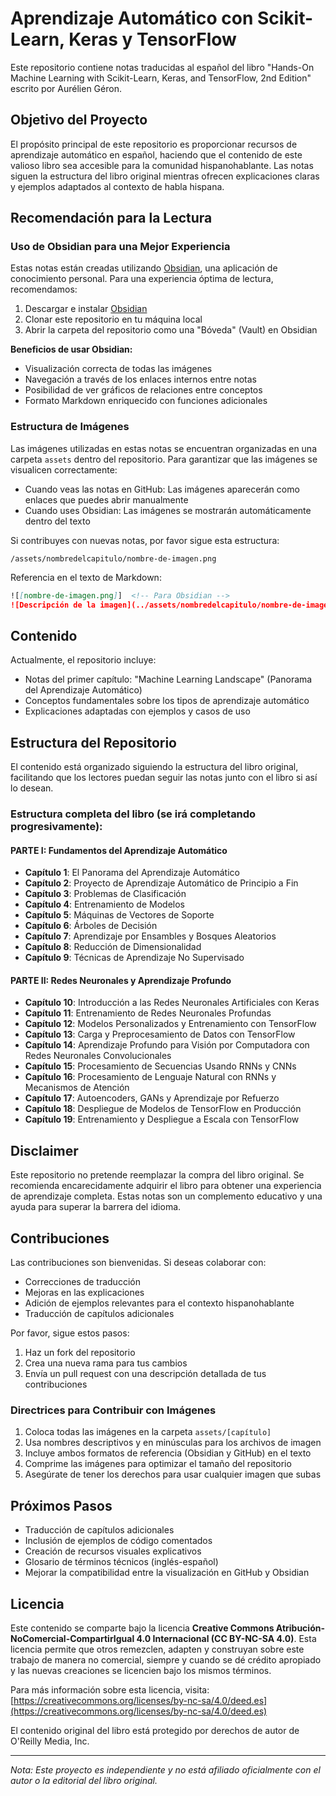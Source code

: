 # Aprendizaje Automático con Scikit-Learn, Keras y TensorFlow

Este repositorio contiene notas traducidas al español del libro "Hands-On Machine Learning with Scikit-Learn, Keras, and TensorFlow, 2nd Edition" escrito por Aurélien Géron.

## Objetivo del Proyecto

El propósito principal de este repositorio es proporcionar recursos de aprendizaje automático en español, haciendo que el contenido de este valioso libro sea accesible para la comunidad hispanohablante. Las notas siguen la estructura del libro original mientras ofrecen explicaciones claras y ejemplos adaptados al contexto de habla hispana.

## Recomendación para la Lectura

### Uso de Obsidian para una Mejor Experiencia

Estas notas están creadas utilizando [Obsidian](https://obsidian.md/), una aplicación de conocimiento personal. Para una experiencia óptima de lectura, recomendamos:

1. Descargar e instalar [Obsidian](https://obsidian.md/download)
2. Clonar este repositorio en tu máquina local
3. Abrir la carpeta del repositorio como una "Bóveda" (Vault) en Obsidian

**Beneficios de usar Obsidian:**
- Visualización correcta de todas las imágenes
- Navegación a través de los enlaces internos entre notas
- Posibilidad de ver gráficos de relaciones entre conceptos
- Formato Markdown enriquecido con funciones adicionales

### Estructura de Imágenes

Las imágenes utilizadas en estas notas se encuentran organizadas en una carpeta `assets` dentro del repositorio. Para garantizar que las imágenes se visualicen correctamente:

- Cuando veas las notas en GitHub: Las imágenes aparecerán como enlaces que puedes abrir manualmente
- Cuando uses Obsidian: Las imágenes se mostrarán automáticamente dentro del texto

Si contribuyes con nuevas notas, por favor sigue esta estructura:
```
/assets/nombredelcapitulo/nombre-de-imagen.png
```

Referencia en el texto de Markdown:
```markdown
![[nombre-de-imagen.png]]  <!-- Para Obsidian -->
![Descripción de la imagen](../assets/nombredelcapitulo/nombre-de-imagen.png)  <!-- Para GitHub -->
```

## Contenido

Actualmente, el repositorio incluye:
- Notas del primer capítulo: "Machine Learning Landscape" (Panorama del Aprendizaje Automático)
- Conceptos fundamentales sobre los tipos de aprendizaje automático
- Explicaciones adaptadas con ejemplos y casos de uso

## Estructura del Repositorio

El contenido está organizado siguiendo la estructura del libro original, facilitando que los lectores puedan seguir las notas junto con el libro si así lo desean.

### Estructura completa del libro (se irá completando progresivamente):

#### PARTE I: Fundamentos del Aprendizaje Automático
- **Capítulo 1**: El Panorama del Aprendizaje Automático
- **Capítulo 2**: Proyecto de Aprendizaje Automático de Principio a Fin
- **Capítulo 3**: Problemas de Clasificación
- **Capítulo 4**: Entrenamiento de Modelos
- **Capítulo 5**: Máquinas de Vectores de Soporte
- **Capítulo 6**: Árboles de Decisión
- **Capítulo 7**: Aprendizaje por Ensambles y Bosques Aleatorios
- **Capítulo 8**: Reducción de Dimensionalidad
- **Capítulo 9**: Técnicas de Aprendizaje No Supervisado

#### PARTE II: Redes Neuronales y Aprendizaje Profundo
- **Capítulo 10**: Introducción a las Redes Neuronales Artificiales con Keras
- **Capítulo 11**: Entrenamiento de Redes Neuronales Profundas
- **Capítulo 12**: Modelos Personalizados y Entrenamiento con TensorFlow
- **Capítulo 13**: Carga y Preprocesamiento de Datos con TensorFlow
- **Capítulo 14**: Aprendizaje Profundo para Visión por Computadora con Redes Neuronales Convolucionales
- **Capítulo 15**: Procesamiento de Secuencias Usando RNNs y CNNs
- **Capítulo 16**: Procesamiento de Lenguaje Natural con RNNs y Mecanismos de Atención
- **Capítulo 17**: Autoencoders, GANs y Aprendizaje por Refuerzo
- **Capítulo 18**: Despliegue de Modelos de TensorFlow en Producción
- **Capítulo 19**: Entrenamiento y Despliegue a Escala con TensorFlow

## Disclaimer

Este repositorio no pretende reemplazar la compra del libro original. Se recomienda encarecidamente adquirir el libro para obtener una experiencia de aprendizaje completa. Estas notas son un complemento educativo y una ayuda para superar la barrera del idioma.

## Contribuciones

Las contribuciones son bienvenidas. Si deseas colaborar con:
- Correcciones de traducción
- Mejoras en las explicaciones
- Adición de ejemplos relevantes para el contexto hispanohablante
- Traducción de capítulos adicionales

Por favor, sigue estos pasos:
1. Haz un fork del repositorio
2. Crea una nueva rama para tus cambios
3. Envía un pull request con una descripción detallada de tus contribuciones

### Directrices para Contribuir con Imágenes
1. Coloca todas las imágenes en la carpeta `assets/[capítulo]`
2. Usa nombres descriptivos y en minúsculas para los archivos de imagen
3. Incluye ambos formatos de referencia (Obsidian y GitHub) en el texto
4. Comprime las imágenes para optimizar el tamaño del repositorio
5. Asegúrate de tener los derechos para usar cualquier imagen que subas

## Próximos Pasos

- Traducción de capítulos adicionales
- Inclusión de ejemplos de código comentados
- Creación de recursos visuales explicativos
- Glosario de términos técnicos (inglés-español)
- Mejorar la compatibilidad entre la visualización en GitHub y Obsidian

## Licencia

Este contenido se comparte bajo la licencia **Creative Commons Atribución-NoComercial-CompartirIgual 4.0 Internacional (CC BY-NC-SA 4.0)**. Esta licencia permite que otros remezclen, adapten y construyan sobre este trabajo de manera no comercial, siempre y cuando se dé crédito apropiado y las nuevas creaciones se licencien bajo los mismos términos.

Para más información sobre esta licencia, visita: [https://creativecommons.org/licenses/by-nc-sa/4.0/deed.es](https://creativecommons.org/licenses/by-nc-sa/4.0/deed.es)

El contenido original del libro está protegido por derechos de autor de O'Reilly Media, Inc.

---

*Nota: Este proyecto es independiente y no está afiliado oficialmente con el autor o la editorial del libro original.*

